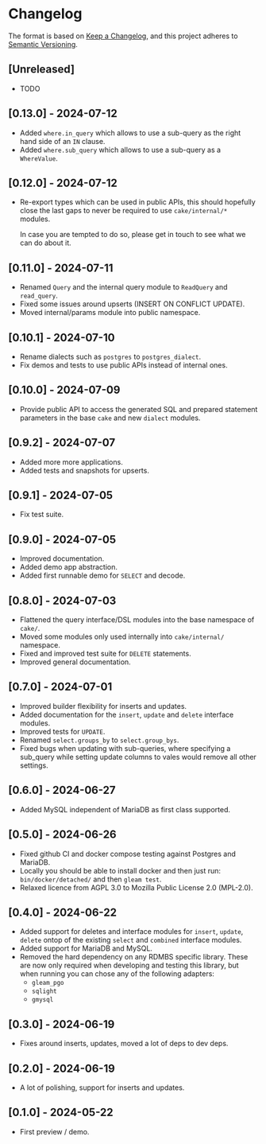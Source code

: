 # Changelog

The format is based on [Keep a Changelog](https://keepachangelog.com/en/1.1.0/), and this project adheres to
[Semantic Versioning](https://semver.org/spec/v2.0.0.html).

## [Unreleased]

- TODO

## [0.13.0] - 2024-07-12

- Added `where.in_query` which allows to use a sub-query as the right hand side
  of an `IN` clause.
- Added `where.sub_query` which allows to use a sub-query as a `WhereValue`.

## [0.12.0] - 2024-07-12

- Re-export types which can be used in public APIs, this should hopefully
  close the last gaps to never be required to use `cake/internal/*` modules.

  In case you are tempted to do so, please get in touch to see what we can do
  about it.

## [0.11.0] - 2024-07-11

- Renamed `Query` and the internal query module to `ReadQuery` and `read_query`.
- Fixed some issues around upserts (INSERT ON CONFLICT UPDATE).
- Moved internal/params module into public namespace.

## [0.10.1] - 2024-07-10

- Rename dialects such as `postgres` to `postgres_dialect`.
- Fix demos and tests to use public APIs instead of internal ones.

## [0.10.0] - 2024-07-09

- Provide public API to access the generated SQL and prepared statement
  parameters in the base `cake` and new `dialect` modules.

## [0.9.2] - 2024-07-07

- Added more more applications.
- Added tests and snapshots for upserts.

## [0.9.1] - 2024-07-05

- Fix test suite.

## [0.9.0] - 2024-07-05

- Improved documentation.
- Added demo app abstraction.
- Added first runnable demo for `SELECT` and decode.

## [0.8.0] - 2024-07-03

- Flattened the query interface/DSL modules into the base namespace of `cake/`.
- Moved some modules only used internally into `cake/internal/` namespace.
- Fixed and improved test suite for `DELETE` statements.
- Improved general documentation.

## [0.7.0] - 2024-07-01

- Improved builder flexibility for inserts and updates.
- Added documentation for the `insert`, `update` and `delete` interface modules.
- Improved tests for `UPDATE`.
- Renamed `select.groups_by` to `select.group_bys`.
- Fixed bugs when updating with sub-queries, where specifying a sub_query
  while setting update columns to vales would remove all other settings.

## [0.6.0] - 2024-06-27

- Added MySQL independent of MariaDB as first class supported.

## [0.5.0] - 2024-06-26

- Fixed github CI and docker compose testing against Postgres and MariaDB.
- Locally you should be able to install docker and then just run:
  `bin/docker/detached/` and then `gleam test`.
- Relaxed licence from AGPL 3.0 to Mozilla Public License 2.0 (MPL-2.0).

## [0.4.0] - 2024-06-22

- Added support for deletes and interface modules
  for `insert`, `update`, `delete` ontop of the existing
  `select` and `combined` interface modules.
- Added support for MariaDB and MySQL.
- Removed the hard dependency on any RDMBS specific
  library. These are now only required when developing and testing
  this library, but when running you can chose any of the following adapters:
  - `gleam_pgo`
  - `sqlight`
  - `gmysql`

## [0.3.0] - 2024-06-19

- Fixes around inserts, updates, moved a lot of deps to dev deps.

## [0.2.0] - 2024-06-19

- A lot of polishing, support for inserts and updates.

## [0.1.0] - 2024-05-22

- First preview / demo.
